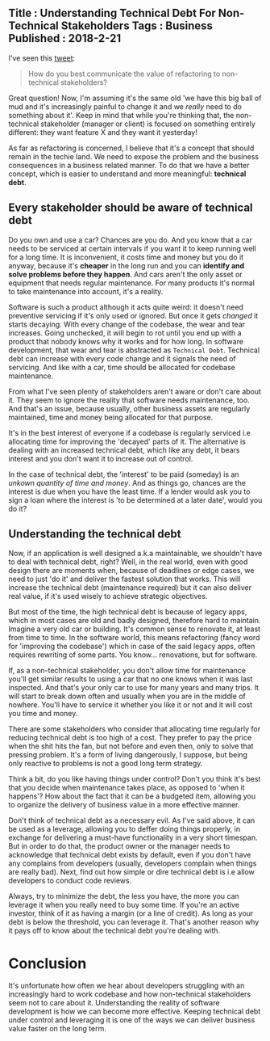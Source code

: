 Title : Understanding Technical Debt For Non-Technical Stakeholders
Tags : Business
Published : 2018-2-21
---

I've seen this [tweet](https://twitter.com/ThePracticalDev/status/963603756574216192):

> How do you best communicate the value of refactoring to non-technical stakeholders?

Great question! Now, I'm assuming it's the same old 'we have this big ball of mud and it's increasingly painful to change it and we _really_ need to do something about it'. Keep in mind that while you're thinking that, the non-technical stakeholder (manager or client) is focused on something entirely different: they want feature X and they want it yesterday!

As far as refactoring is concerned, I believe that it's a concept that should remain in the techie land. We need to expose the problem and the business consequences in a business related manner. To do that we have a better concept, which is easier to understand and more meaningful: **technical debt**.

## Every stakeholder should be aware of technical debt

Do you own and use a car? Chances are you do. And you know that a car needs to be serviced at certain intervals if you want it to keep running well for a long time. It is inconvenient, it costs time and money but you do it anyway, because it's **cheaper** in the long run and you can **identify and solve problems before they happen**. And cars aren't the only asset or equipment that needs regular maintenance. For many products it's normal to take maintenance into account, it's a reality.

Software is such a product although it acts quite weird: it doesn't need preventive servicing if it's only used or ignored. But once it gets _changed_ it starts decaying. With every change of the codebase, the wear and tear increases. Going unchecked, it will begin to rot until you end up with a product that nobody knows why it works and for how long.
In software development, that wear and tear is abstracted as `Technical Debt`. Technical debt can increase with every code change and it signals the need of servicing. And like with a car, time should be allocated for codebase maintenance.

From what I've seen plenty of stakeholders aren't aware or don't care about it. They seem to ignore the reality that software needs maintenance, too. And that's an issue, because usually, other business assets are regularly maintained, time and money being allocated for that purpose.

It's in the best interest of everyone if a codebase is regularly serviced i.e allocating time for improving the 'decayed' parts of it. The alternative is dealing with an increased technical debt, which like any debt, it bears interest and you don't want it to increase out of control.

In the case of technical debt, the 'interest' to be paid (someday) is an _unkown quantity of time and money_. And as things go, chances are the interest is due when you have the least time. If a lender would ask you to sign a loan where the interest is 'to be determined at a later date', would you do it?

## Understanding the technical debt

Now, if an application is well designed a.k.a maintainable, we shouldn't have to deal with technical debt, right? Well, in the real world, even with good design there are moments when, because of deadlines or edge cases, we need to just 'do it' and deliver the fastest solution that works. This will increase the technical debt (maintenance required) but it can also deliver real value, if it's used wisely to achieve strategic objectives.

But most of the time, the high technical debt is because of legacy apps, which in most cases are old and badly designed, therefore hard to maintain. Imagine a very old car or building. It's common sense to renovate it, at least from time to time. In the software world, this means refactoring (fancy word for 'improving the codebase') which in case of the said legacy apps, often requires rewriting of some parts. You know... renovations, but for software.

If, as a non-technical stakeholder, you don't allow time for maintenance you'll get similar results to using a car that no one knows when it was last inspected. And that's your only car to use for many years and many trips. It will start to break down often and usually when you are in the middle of nowhere. You'll have to service it whether you like it or not and it will cost you time and money.

There are some stakeholders who consider that allocating time regularly for reducing technical debt is too high of a cost. They prefer to pay the price when the shit hits the fan, but not before and even then, only to solve that pressing problem. It's a form of living dangerously, I suppose, but being only reactive to problems is not a good long term strategy.

Think a bit, do you like having things under control? Don't you think it's best that you decide when maintenance takes place, as opposed to 'when it happens'? How about the fact that it can be a budgeted item, allowing you to organize the delivery of business value in a more effective manner.

Don't think of technical debt as a necessary evil. As I've said above, it can be used as a leverage, allowing you to deffer doing things properly, in exchange for delivering a must-have functionality in a very short timespan. But in order to do that, the product owner or the manager needs to acknowledge that technical debt exists by default, even if you don't have any complains from developers (usually, developers complain when things are really bad). Next, find out how simple or dire technical debt is i.e allow developers to conduct code reviews.

Always, try to minimize the debt, the less you have, the more you can leverage it when you really need to buy some time. If you're an active investor, think of it as having a margin (or a line of credit). As long as your debt is below the threshold, you can leverage it. That's another reason why it pays off to know about the technical debt you're dealing with.

# Conclusion

It's unfortunate how often we hear about developers struggling with an increasingly hard to work codebase and how non-technical stakeholders seem not to care about it. Understanding the reality of software development is how we can become more effective. Keeping technical debt under control and leveraging it is one of the ways we can deliver business value faster on the long term.